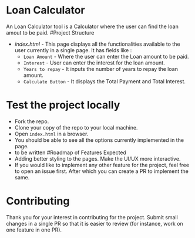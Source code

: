 # Loan Calculator
An Loan Calculator tool is a Calculator where the user can find the loan amout to be paid.
#Project Structure
* *index.html* - This page displays all the functionalities available to the user currently in a single page. It has fields like :
    * `Loan Amount` - Where the user can enter the Loan amount to be paid.
    * `Interest` - User can enter the interest for the loan amount.
    * `Years to repay` - It inputs the number of years to repay the loan amount.
    * `Calculate Button` - It displays the Total Payment and Total Interest.

# Test the project locally
* Fork the repo.
* Clone your copy of the repo to your local machine.
* Open `index.html` in a browser. 
* You should be able to see all the options currently implemented in the page.
* to be written
#Roadmap of Features Expected
* Adding better styling to the pages. Make the UI/UX more interactive.
* If you would like to implement any other feature for the project, feel free to open an issue first. After which you can create a PR to implement the same.
# Contributing
Thank you for your interest in contributing for the project. Submit small changes in a single PR so that it is easier to review (for instance, work on one feature in one PR).
